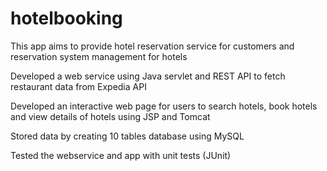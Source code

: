 # hotelbooking
This app aims to provide hotel reservation service for customers and reservation system management for hotels

Developed a web service using Java servlet and REST API to fetch restaurant data from Expedia API

Developed an interactive web page for users to search hotels, book hotels and view details of hotels using JSP and Tomcat

Stored data by creating 10 tables database using MySQL

Tested the webservice and app with unit tests (JUnit)
